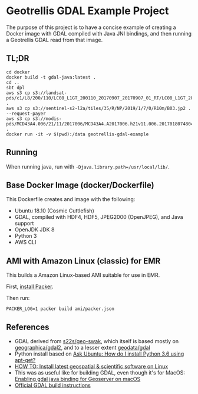 # Geotrellis GDAL Example Project

The purpose of this project is to have a concise example of creating a Docker image with
GDAL compiled with Java JNI bindings, and then running a Geotrellis GDAL read from that image.

## TL;DR

    cd docker
    docker build -t gdal-java:latest . 
    cd ..
    sbt dpl
    aws s3 cp s3://landsat-pds/c1/L8/200/110/LC08_L1GT_200110_20170907_20170907_01_RT/LC08_L1GT_200110_20170907_20170907_01_RT_B3.TIF .
    aws s3 cp s3://sentinel-s2-l2a/tiles/35/R/NP/2019/1/7/0/R10m/B03.jp2 . --request-payer
    aws s3 cp s3://modis-pds/MCD43A4.006/21/11/2017006/MCD43A4.A2017006.h21v11.006.2017018074804_B01.TIF .
    docker run -it -v $(pwd):/data geotrellis-gdal-example
    
## Running 

When running java, run with `-Djava.library.path=/usr/local/lib/`.
    
## Base Docker Image (docker/Dockerfile)

This Dockerfile creates and image with the following:
* Ubuntu 18.10 (Cosmic Cuttlefish)
* GDAL, compiled with HDF4, HDF5, JPEG2000 (OpenJPEG), and Java support
* OpenJDK JDK 8
* Python 3
* AWS CLI

## AMI with Amazon Linux (classic) for EMR

This builds a Amazon Linux-based AMI suitable for use in EMR. 

First, [install Packer](https://www.packer.io/docs/install/index.html).

Then run:

    PACKER_LOG=1 packer build ami/packer.json 

## References

* GDAL derived from [s22s/geo-swak](https://github.com/s22s/geo-swak), which itself is based 
  mostly on [geographica/gdal2](https://github.com/GeographicaGS/Docker-GDAL2), and to a lesser extent 
  [geodata/gdal](https://github.com/geo-data/gdal-docker)
* Python install based on [Ask Ubuntu: How do I install Python 3.6 using apt-get?](https://askubuntu.com/questions/865554/how-do-i-install-python-3-6-using-apt-get)
* [HOW TO: Install latest geospatial & scientific software on Linux](http://scigeo.org/articles/howto-install-latest-geospatial-software-on-linux.html])
* This was as useful like for building GDAL, even though it's for MacOS: [Enabling gdal java binding for Geoserver on macOS](http://www.ecgs.lu/gilles/enabling-gdal-java-binding-for-geoserver-on-macos/)
* [Official GDAL build instructions](https://trac.osgeo.org/gdal/wiki/GdalOgrInJavaBuildInstructionsUnix)

